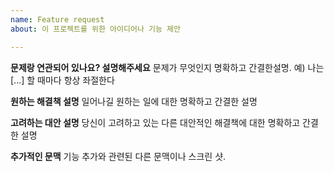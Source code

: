 ```yaml
---
name: Feature request
about: 이 프로젝트를 위한 아이디어나 기능 제안

---
```


**문제랑 연관되어 있나요? 설명해주세요**
문제가 무엇인지 명확하고 간결한설명. 예) 나는 [...] 할 때마다 항상 좌절한다

**원하는 해결책 설명**
일어나길 원하는 일에 대한 명확하고 간결한 설명

**고려하는 대안 설명**
당신이 고려하고 있는 다른 대안적인 해결책에 대한 명확하고 간결한 설명

**추가적인 문맥**
기능 추가와 관련된 다른 문맥이나 스크린 샷.
